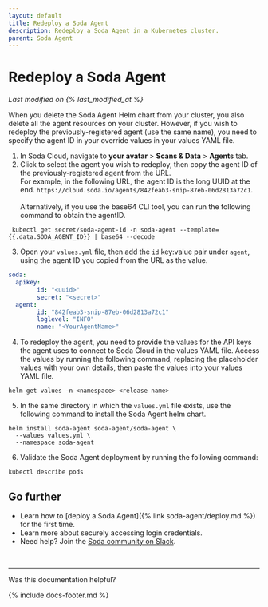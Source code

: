 ```yaml
---
layout: default
title: Redeploy a Soda Agent
description: Redeploy a Soda Agent in a Kubernetes cluster.
parent: Soda Agent
---
```


# Redeploy a Soda Agent
*Last modified on {% last_modified_at %}*

When you delete the Soda Agent Helm chart from your cluster, you also delete all the agent resources on your cluster. However, if you wish to redeploy the previously-registered agent (use the same name), you need to specify the agent ID in your override values in your values YAML file.

1. In Soda Cloud, navigate to **your avatar** > **Scans & Data** > **Agents** tab.
2. Click to select the agent you wish to redeploy, then copy the agent ID of the previously-registered agent from the URL.<br />
For example, in the following URL, the agent ID is the long UUID at the end. `https://cloud.soda.io/agents/842feab3-snip-87eb-06d2813a72c1`.<br /><br />
Alternatively, if you use the base64 CLI tool, you can run the following command to obtain the agentID.
```shell
 kubectl get secret/soda-agent-id -n soda-agent --template={{.data.SODA_AGENT_ID}} | base64 --decode
```
3. Open your `values.yml` file, then add the `id` key:value pair under `agent`, using the agent ID you copied from the URL as the value.
```yaml
soda:
  apikey:
        id: "<uuid>"
        secret: "<secret>"
  agent:
        id: "842feab3-snip-87eb-06d2813a72c1"
        loglevel: "INFO"
        name: "<YourAgentName>"
```
4. To redeploy the agent, you need to provide the values for the API keys the agent uses to connect to Soda Cloud in the values YAML file. Access the values by running the following command, replacing the placeholder values with your own details, then paste the values into your values YAML file.
```shell
helm get values -n <namespace> <release name>
```
5. In the same directory in which the `values.yml` file exists, use the following command to install the Soda Agent helm chart.
```shell
helm install soda-agent soda-agent/soda-agent \
  --values values.yml \
  --namespace soda-agent
```
6. Validate the Soda Agent deployment by running the following command:
```shell
kubectl describe pods
```


## Go further

* Learn how to [deploy a Soda Agent]({% link soda-agent/deploy.md %}) for the first time.
* Learn more about securely accessing login credentials.
* Need help? Join the <a href="https://community.soda.io/slack" target="_blank"> Soda community on Slack</a>.
<br />

---

Was this documentation helpful?

<!-- LikeBtn.com BEGIN -->
<span class="likebtn-wrapper" data-theme="tick" data-i18n_like="Yes" data-ef_voting="grow" data-show_dislike_label="true" data-counter_zero_show="true" data-i18n_dislike="No"></span>
<script>(function(d,e,s){if(d.getElementById("likebtn_wjs"))return;a=d.createElement(e);m=d.getElementsByTagName(e)[0];a.async=1;a.id="likebtn_wjs";a.src=s;m.parentNode.insertBefore(a, m)})(document,"script","//w.likebtn.com/js/w/widget.js");</script>
<!-- LikeBtn.com END -->

{% include docs-footer.md %}